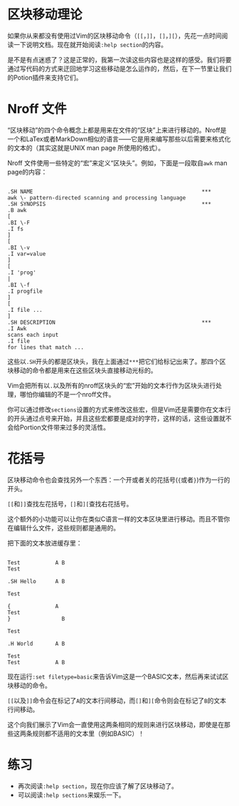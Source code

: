 #  区块移动理论

如果你从来都没有使用过Vim的区块移动命令（`[[`，`]]`，`[]`，`][`），先花一点时间阅读一下说明文档。现在就开始阅读`:help section`的内容。

是不是有点迷惑了？这是正常的，我第一次读这些内容也是这样的感受。我们将要通过写代码的方式来迂回地学习这些移动是怎么运作的，然后，在下一节里让我们的Potion插件来支持它们。

# Nroff 文件

“区块移动”的四个命令概念上都是用来在文件的“区块”上来进行移动的。Nroff是一个和LaTex或者MarkDown相似的语言——它是用来编写那些以后需要来格式化的文本的（其实这就是UNIX man page 所使用的格式）。

Nroff 文件使用一些特定的“宏”来定义“区块头”。例如，下面是一段取自`awk` man page的内容：
<pre><code>
.SH NAME                                                     ***
awk \- pattern-directed scanning and processing language
.SH SYNOPSIS                                                 ***
.B awk
[
.BI \-F
.I fs
]
[
.BI \-v
.I var=value
]
[
.I 'prog'
|
.BI \-f
.I progfile
]
[
.I file ...
]
.SH DESCRIPTION                                              ***
.I Awk
scans each input
.I file
for lines that match ...
</code></pre>

这些以`.SH`开头的都是区块头，我在上面通过`***`把它们给标记出来了。那四个区块移动的命令都是用来在这些区块头直接移动光标的。

Vim会把所有以`.`以及所有的nroff区块头的“宏”开始的文本行作为区块头进行处理，哪怕你编辑的不是一个nroff文件。

你可以通过修改`sections`设置的方式来修改这些宏，但是Vim还是需要你在文本行的开头通过点号来开始，并且这些宏都要是成对的字符，这样的话，这些设置就不会给Portion文件带来过多的灵活性。

# 花括号

区块移动命令也会查找另外一个东西：一个开或者关的花括号(`{`或者`}`)作为一行的开头。

`[[`和`]]`查找左花括号，`[]`和`][`查找右花括号。

这个额外的小功能可以让你在类似C语言一样的文本区块里进行移动。而且不管你在编辑什么文件，这些规则都是通用的。

把下面的文本放进缓存里：
<pre><code>
Test           A B
Test

.SH Hello      A B

Test

{              A
Test
}                B

Test

.H World       A B

Test
Test           A B
</code></pre>

现在运行`:set filetype=basic`来告诉Vim这是一个BASIC文本，然后再来试试区块移动的命令。

`[[`以及`]]`命令会在标记了`A`的文本行间移动，而`[]`和`][`命令则会在标记了`B`的文本行间移动。

这个向我们展示了Vim会一直使用这两条相同的规则来进行区块移动，即使是在那些这两条规则都不适用的文本里（例如BASIC）！

# 练习

- 再次阅读`:help section`，现在你应该了解了区块移动了。
- 可以阅读`:help sections`来娱乐一下。


